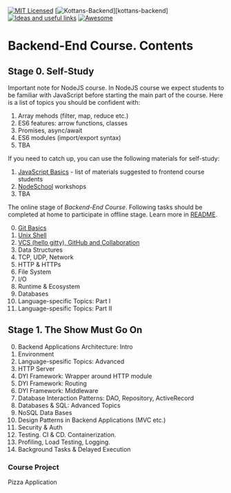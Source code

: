 [![MIT Licensed][icon-mit]][license]
[![Kottans-Backend][icon-kottans-be]][kottans-backend]
[![Ideas and useful links][icon-ideas]][ideas]
[![Awesome][icon-awesome]][awesome]
&nbsp;&nbsp;&nbsp;&nbsp;&nbsp;&nbsp;

# Backend-End Course. Contents

## Stage 0. Self-Study

Important note for NodeJS course. In NodeJS course we expect students to be familiar with JavaScript before starting the main part of the course. Here is a list of topics you should be confident with:

1. Array mehods (filter, map, reduce etc.)
1. ES6 features: arrow functions, classes
1. Promises, async/await
1. ES6 modules (import/export syntax)
1. TBA

If you need to catch up, you can use the following materials for self-study:
1.  [JavaScript Basics](https://github.com/kottans/frontend/blob/master/tasks/js-basics.md) - list of materials suggested to frontend course students
1.  [NodeSchool](https://nodeschool.io/) workshops
1.  TBA

The online stage of _Backend-End Course_. Following tasks should be completed
at home to participate in offline stage. Learn more in [README](README.md).

0.  [Git Basics](tasks/git-intro.md)
1.  [Unix Shell](tasks/unix-shell.md)
1.  [VCS (hello gitty), GitHub and Collaboration](tasks/git-collaboration.md)
1.  Data Structures
1.  TCP, UDP, Network
1.  HTTP & HTTPs
1.  File System
1.  I/O 
1.  Runtime & Ecosystem
1.  Databases
1.  Language-specific Topics: Part I
1.  Language-spesific Topics: Part II

## Stage 1. The Show Must Go On

0.  Backend Applications Architecture: Intro
1.  Environment
1.  Language-spesific Topics: Advanced
1.  HTTP Server
1.  DYI Framework: Wrapper around HTTP module
1.  DYI Framework: Routing
1.  DYI Framework: Middleware
1.  Database Interaction Patterns: DAO, Repository, ActiveRecord
1.  Databases & SQL: Advanced Topics
1.  NoSQL Data Bases
1.  Design Patterns in Backend Applications (MVC etc.)
1.  Security & Auth
1.  Testing. CI & CD. Containerization.
1.  Profiling, Load Testing, Logging.
1.  Background Tasks & Delayed Execution

### Course Project

Pizza Application


[icon-chat]: https://img.shields.io/badge/chat-on%20telegram-blue.svg
[icon-mit]: https://img.shields.io/badge/license-MIT-blue.svg
[icon-ideas]: https://img.shields.io/badge/google--doc-ideas-ff69b4.svg
[icon-awesome]: https://cdn.rawgit.com/sindresorhus/awesome/d7305f38d29fed78fa85652e3a63e154dd8e8829/media/badge.svg
[license]: https://github.com/Kottans/web/blob/master/LICENSE.md
[awesome]: https://github.com/sindresorhus/awesome
[ideas]: https://docs.google.com/spreadsheets/d/1bZJhYjK3VHOS2HmQb2Fs4aHfEBt8mp1F09j9nEEDaqE/edit#gid=818017811
[icon-kottans-be]: https://img.shields.io/badge/%3D(%5E.%5E)%3D-backend-yellow.svg
